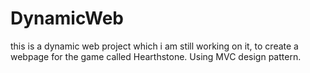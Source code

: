 # DynamicWeb
this is a dynamic web project which i am still working on it, to create a webpage for the game called Hearthstone.
Using MVC design pattern.
